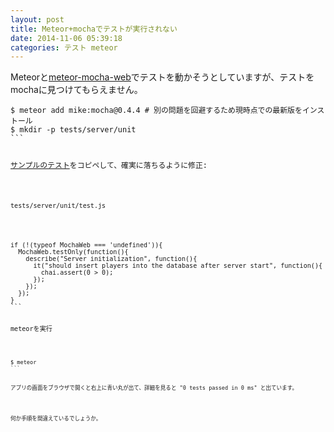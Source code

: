 ```yaml
---
layout: post
title: Meteor+mochaでテストが実行されない
date: 2014-11-06 05:39:18
categories: テスト meteor
---
```

<p>Meteorと<a href="https://github.com/mad-eye/meteor-mocha-web" rel="nofollow">meteor-mocha-web</a>でテストを動かそうとしていますが、テストをmochaに見つけてもらえません。</p>

<pre class="lang-sh prettyprint-override"><code>$ meteor add mike:mocha@0.4.4 # 別の問題を回避するため現時点での最新版をインストール
$ mkdir -p tests/server/unit
```

<p><a href="https://github.com/meteor-velocity/velocity-examples/blob/master/leaderboard-mocha/tests/mocha/server/serverTest.js" rel="nofollow">サンプルのテスト</a>をコピペして、確実に落ちるように修正:</p>

<p><code>tests/server/unit/test.js</code></p>

<pre class="lang-js prettyprint-override"><code>if (!(typeof MochaWeb === 'undefined')){
  MochaWeb.testOnly(function(){
    describe("Server initialization", function(){
      it("should insert players into the database after server start", function(){
        chai.assert(0 &gt; 0);
      });
    });
  });
}
```

<p>meteorを実行</p>

<pre class="lang-sh prettyprint-override"><code>$ meteor
```

<p>アプリの画面をブラウザで開くと右上に青い丸が出て、詳細を見ると "0 tests passed in 0 ms" と出ています。</p>

<p>何か手順を間違えているでしょうか。</p>

